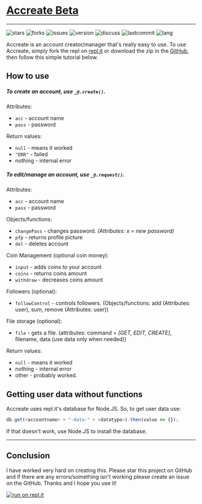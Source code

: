 # [Accreate Beta](https://github.com/DabDatBass/accreate)
---
![stars](https://flat.badgen.net/github/stars/DabDatBass/accreate) ![forks](https://flat.badgen.net/github/forks/DabDatBass/accreate) ![issues](https://flat.badgen.net/github/issues/DabDatBass/accreate) ![version](https://flat.badgen.net/github/release/DabDatBass/accreate) ![discuss](https://flat.badgen.net/badge/discuss/on%20github/black) ![lastcommit](https://flat.badgen.net/github/last-commit/DabDatBass/accreate) ![lang](https://flat.badgen.net/badge/language/node.js/green)

Accreate is an account creator/manager that's really easy to use. To use Accreate, simply fork the repl on [repl.it](https://repl.it/@DabDatBass/accreate) or download the zip in the [GitHub](https://github.com/DabDatBass/accreate), then follow this simple tutorial below.

## How to use
##### To create an account, use `_@.create()`.
Attributes:
- `acc` - account name
- `pass` - password

Return values:
- `null` - means it worked
- `"ERR"` - failed
- nothing - internal error

##### To edit/manage an account, use `_@.request()`.
Attributes:
- `acc` - account name
- `pass` - password

Objects/functions:
- `changePass` - changes password. *(Attributes: x = new password)*
- `pfp` - returns profile picture
- `del` - deletes account

Coin Management (optional coin money):

- `input` - adds coins to your account 
- `coins` - returns coins amount
- `withdraw` - decreases coins amount

Followers (optional):

- `followControl` - controls followers. (Objects/functions: add (Attributes: user), sum, remove (Attributes: user))

File storage (optional):

- `file` - gets a file. (attributes: command = *[GET, EDIT, CREATE]*, filename, data (use data only when needed))

Return values:
- `null` - means it worked
- nothing - internal error
- other - probably worked.

## Getting user data without functions
Accreate uses repl.it's database for Node.JS. So, to get user data use:
```javascript
db.get(<accountname> + "-data-" + <datatype>).then(value => {});
```
If that doesn't work, use Node.JS to install the database.

---
## Conclusion
I have worked very hard on creating this. Please star this project on GitHub and if there are any errors/something isn't working please create an issue on the GitHub. Thanks and I hope you use it!

[![run on repl.it](https://repl.it/badge/github/DabDatBass/accreate)](https://repl.it/@DabDatBass/accreate)
